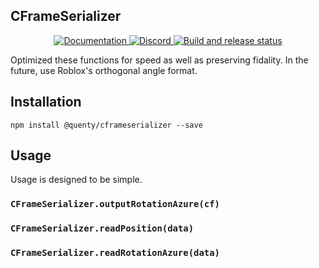 ## CFrameSerializer
<div align="center">
  <a href="http://quenty.github.io/api/">
    <img src="https://img.shields.io/badge/docs-website-green.svg" alt="Documentation" />
  </a>
  <a href="https://discord.gg/mhtGUS8">
    <img src="https://img.shields.io/badge/discord-nevermore-blue.svg" alt="Discord" />
  </a>
  <a href="https://github.com/Quenty/NevermoreEngine/actions">
    <img src="https://github.com/Quenty/NevermoreEngine/actions/workflows/build.yml/badge.svg" alt="Build and release status" />
  </a>
</div>

Optimized these functions for speed as well as preserving fidality. In the future, use Roblox's orthogonal angle format.

## Installation
```
npm install @quenty/cframeserializer --save
```

## Usage
Usage is designed to be simple.

### `CFrameSerializer.outputRotationAzure(cf)`

### `CFrameSerializer.readPosition(data)`

### `CFrameSerializer.readRotationAzure(data)`

